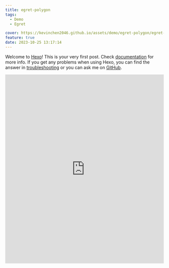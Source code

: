 ```yaml
---
title: egret-polygon
tags:
  - Demo
  - Egret

cover: https://kevinchen2046.github.io/assets/demo/egret-polygon/egret-polygon.png
feature: true
date: 2023-10-25 13:17:14
---
```

Welcome to [Hexo](https://hexo.io/)! This is your very first post. Check [documentation](https://hexo.io/docs/) for more info. If you get any problems when using Hexo, you can find the answer in [troubleshooting](https://hexo.io/docs/troubleshooting.html) or you can ask me on [GitHub](https://github.com/hexojs/hexo/issues).

<iframe
width=100%
height=600
src='https://kevinchen2046.github.io/assets/demo/egret-polygon/index.html'
frameborder=0
></iframe>